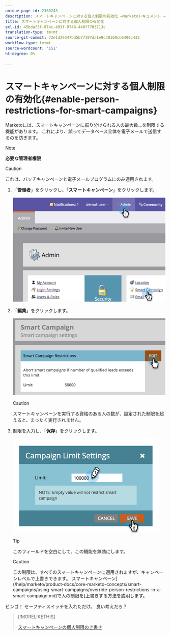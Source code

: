 ```yaml
---
unique-page-id: 2360243
description: スマートキャンペーンに対する個人制限の有効化 —Marketoドキュメント — 製品ドキュメント
title: スマートキャンペーンに対する個人制限の有効化
exl-id: 45bdaf3f-874c-493f-9746-440f7703713c
translation-type: tm+mt
source-git-commit: 72e1d29347bd5b77107da1e9c30169cb6490c432
workflow-type: tm+mt
source-wordcount: '151'
ht-degree: 0%

---
```


# スマートキャンペーンに対する個人制限の有効化{#enable-person-restrictions-for-smart-campaigns}

Marketoには、スマートキャンペーンに振り分けられる人の最大数&#x200B;__&#x200B;を制限する機能があります。 これにより、誤ってデータベース全体を電子メールで送信するのを防ぎます。

>[!NOTE]
>
>**必要な管理者権限**

>[!CAUTION]
>
>これは、バッチキャンペーンと電子メールプログラムにのみ適用されます。

1. 「**管理者**」をクリックし、「**スマートキャンペーン**」をクリックします。

   ![](assets/image2014-9-18-15-3a58-3a29.png)

1. 「**編集**」をクリックします。

   ![](assets/image2014-9-18-15-3a59-3a7.png)

   >[!CAUTION]
   >
   >スマートキャンペーンを実行する資格のある人の数が、設定された制限を超えると、まったく実行されません。

1. 制限を入力し、「**保存**」をクリックします。

   ![](assets/image2014-9-18-15-3a59-3a56.png)

   >[!TIP]
   >
   >このフィールドを空白にして、この機能を無効にします。

   >[!CAUTION]
   >
   >この制限は、すべてのスマートキャンペーンに適用されますが、キャンペーンレベルで上書きできます。 スマートキャンペーン](/help/marketo/product-docs/core-marketo-concepts/smart-campaigns/using-smart-campaigns/override-person-restrictions-in-a-smart-campaign.md)で人の制限を[上書きする方法を説明します。

ビンゴ！ セーフティスイッチを入れただけ。 良い考えだろ？

>[!MORELIKETHIS]
>
>[スマートキャンペーンの個人制限の上書き](/help/marketo/product-docs/core-marketo-concepts/smart-campaigns/using-smart-campaigns/override-person-restrictions-in-a-smart-campaign.md)
